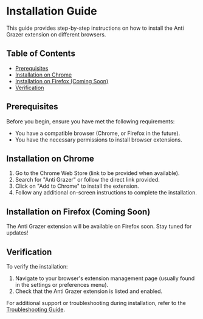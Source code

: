 # Installation Guide

This guide provides step-by-step instructions on how to install the Anti Grazer extension on different browsers.

## Table of Contents

- [Prerequisites](#prerequisites)
- [Installation on Chrome](#installation-on-chrome)
- [Installation on Firefox (Coming Soon)](#installation-on-firefox-coming-soon)
- [Verification](#verification)

## Prerequisites

Before you begin, ensure you have met the following requirements:

- You have a compatible browser (Chrome, or Firefox in the future).
- You have the necessary permissions to install browser extensions.

## Installation on Chrome

1. Go to the Chrome Web Store (link to be provided when available).
2. Search for "Anti Grazer" or follow the direct link provided.
3. Click on "Add to Chrome" to install the extension.
4. Follow any additional on-screen instructions to complete the installation.

## Installation on Firefox (Coming Soon)

The Anti Grazer extension will be available on Firefox soon. Stay tuned for updates!

## Verification

To verify the installation:

1. Navigate to your browser's extension management page (usually found in the settings or preferences menu).
2. Check that the Anti Grazer extension is listed and enabled.

For additional support or troubleshooting during installation, refer to the [Troubleshooting Guide](troubleshooting.md).
